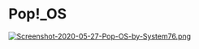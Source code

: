 # Pop!_OS

[![Screenshot-2020-05-27-Pop-OS-by-System76.png](https://i.postimg.cc/66GGc0wy/Screenshot-2020-05-27-Pop-OS-by-System76.png)](https://postimg.cc/mhBD27Ps)